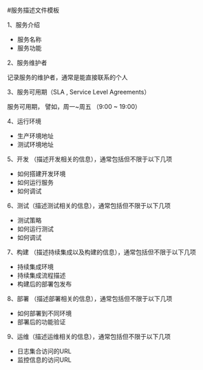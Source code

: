 #服务描述文件模板

1、服务介绍

* 服务名称
* 服务功能
     
2、服务维护者
           
记录服务的维护者，通常是能直接联系的个人
   
3、服务可用期（SLA , Service Level Agreements）
        
服务可用期， 譬如，周一~周五 （9:00 ~ 19:00）

4、运行环境
       
 * 生产环境地址
 * 测试环境地址
     
5、开发 （描述开发相关的信息），通常包括但不限于以下几项
  
 * 如何搭建开发环境
 * 如何运行服务
 * 如何调试
   
6、测试（描述测试相关的信息），通常包括但不限于以下几项
         
* 测试策略
* 如何运行测试
* 如何调试

7、构建 （描述持续集成以及构建的信息），通常包括但不限于以下几项
         
* 持续集成环境
* 持续集成流程描述
* 构建后的部署包发布
     
8、部署 （描述部署相关的信息），通常包括但不限于以下几项
          
* 如何部署到不同环境
* 部署后的功能验证
     
9、运维（描述运维相关的信息），通常包括但不限于以下几项

* 日志集合访问的URL
* 监控信息的访问URL